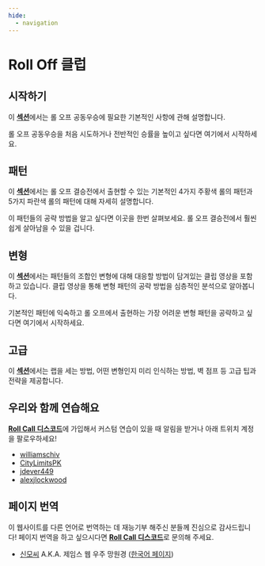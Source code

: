 ```yaml
---
hide:
  - navigation
---
```


# Roll Off 클럽

## 시작하기

이 [**섹션**](getting-started/index.md)에서는 롤 오프 공동우승에 필요한 기본적인 사항에 관해 설명합니다.

롤 오프 공동우승을 처음 시도하거나 전반적인 승률을 높이고 싶다면 여기에서 시작하세요.

## 패턴

이 [**섹션**](rolls/index.md)에서는 롤 오프 결승전에서 출현할 수 있는 기본적인 4가지 주황색 롤의 패턴과 5가지 파란색 롤의 패턴에 대해 자세히 설명합니다.

이 패턴들의 공략 방법을 알고 싶다면 이곳을 한번 살펴보세요. 롤 오프 결승전에서 훨씬 쉽게 살아남을 수 있을 겁니다.

## 변형

이 [**섹션**](variations/index.md)에서는 패턴들의 조합인 변형에 대해 대응할 방법이 담겨있는 클립 영상을 포함하고 있습니다. 클립 영상을 통해 변형 패턴의 공략 방법을 심층적인 분석으로 알아봅니다.

기본적인 패턴에 익숙하고 롤 오프에서 출현하는 가장 어려운 변형 패턴을 공략하고 싶다면 여기에서 시작하세요.

## 고급

이 [**섹션**](advanced/index.md)에서는 랩을 세는 방법, 어떤 변형인지 미리 인식하는 방법, 벽 점프 등 고급 팁과 전략을 제공합니다.

## 우리와 함께 연습해요

[**Roll Call 디스코드**](https://discord.gg/xf9D89Hfxa)에 가입해서 커스텀 연습이 있을 때 알림을 받거나 아래 트위치 계정을 팔로우하세요!

* [williamschiv](https://www.twitch.tv/williamschiv)
* [CityLimitsPK](https://www.twitch.tv/citylimitspk)
* [jdever449](https://www.twitch.tv/jdever449)
* [alexjlockwood](https://www.twitch.tv/alexjlockwood)

## 페이지 번역

이 웹사이트를 다른 언어로 번역하는 데 재능기부 해주신 분들께 진심으로 감사드립니다! 페이지 번역을 하고 싶으시다면 [**Roll Call 디스코드**][Roll Call 디스코드]로 문의해 주세요.

* [신모씨](https://github.com/qutrits) A.K.A. 제임스 웹 우주 망원경 ([한국어 페이지](./))

[Roll Call 디스코드]: <https://discord.gg/xf9D89Hfxa> "Roll Call 디스코드"
